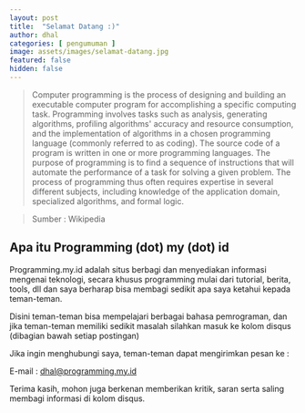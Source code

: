 ```yaml
---
layout: post
title:  "Selamat Datang :)"
author: dhal
categories: [ pengumuman ]
image: assets/images/selamat-datang.jpg
featured: false
hidden: false
---
```


>Computer programming is the process of designing and building an executable computer program for accomplishing a specific computing task. Programming involves tasks such as analysis, generating algorithms, profiling algorithms' accuracy and resource consumption, and the implementation of algorithms in a chosen programming language (commonly referred to as coding). The source code of a program is written in one or more programming languages. The purpose of programming is to find a sequence of instructions that will automate the performance of a task for solving a given problem. The process of programming thus often requires expertise in several different subjects, including knowledge of the application domain, specialized algorithms, and formal logic.

>Sumber : Wikipedia

## Apa itu Programming (dot) my (dot) id

Programming.my.id adalah situs berbagi dan menyediakan informasi mengenai teknologi, secara khusus programming mulai dari tutorial, berita, tools, dll dan saya berharap bisa membagi sedikit apa saya ketahui kepada teman-teman.

Disini teman-teman bisa mempelajari berbagai bahasa pemrograman, dan jika teman-teman memiliki sedikit masalah silahkan masuk ke kolom disqus (dibagian bawah setiap postingan)

Jika ingin menghubungi saya, teman-teman dapat mengirimkan pesan ke :

E-mail : <a href="mailto:dhal@programming.my.id">dhal@programming.my.id</a>

Terima kasih, mohon juga berkenan memberikan kritik, saran serta saling membagi informasi di kolom disqus.